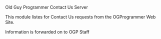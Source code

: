 Old Guy Programmer Contact Us Server

This module listes for Contact Us requests from the OGProgrammer Web Site.

Information is forwarded on to OGP Staff
